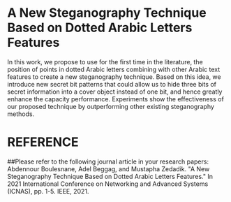 # A New Steganography Technique Based on Dotted Arabic Letters Features
In this work, we propose to use for the first time in the literature, the
position of points in dotted Arabic letters combining with other
Arabic text features to create a new steganography technique.
Based on this idea, we introduce new secret bit patterns that
could allow us to hide three bits of secret information into
a cover object instead of one bit, and hence greatly enhance
the capacity performance. Experiments show the effectiveness
of our proposed technique by outperforming other existing
steganography methods.

# REFERENCE
##Please refer to the following journal article in your research papers:
Abdennour Boulesnane, Adel Beggag, and Mustapha Zedadik. "A New Steganography Technique Based on Dotted Arabic Letters Features." In 2021 International Conference on Networking and Advanced Systems (ICNAS), pp. 1-5. IEEE, 2021.
